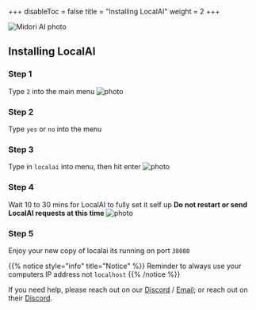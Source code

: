 +++
disableToc = false
title = "Installing LocalAI"
weight = 2
+++

![Midori AI photo](https://tea-cup.midori-ai.xyz/download/Midori_subsystem_x_localai.png)

## Installing LocalAI

### Step 1
Type ``2`` into the main menu
![photo](https://tea-cup.midori-ai.xyz/download/ad8ff901-2263-4108-907a-1bf0c7a81686-WindowsTerminal_RthdIfnXy1.png)

### Step 2
Type ``yes`` or ``no`` into the menu

### Step 3
Type in ``localai`` into menu, then hit enter
![photo](https://tea-cup.midori-ai.xyz/download/4733d5ce-dce9-409f-92e1-02829bb6465e-WindowsTerminal_27HaKqLYqz.png)

### Step 4
Wait 10 to 30 mins for LocalAI to fully set it self up
**Do not restart or send LocalAI requests at this time**
![photo](https://tea-cup.midori-ai.xyz/download/0a4e25ed-0efa-47af-944b-31320482ae89-WindowsTerminal_oQeiSVBJXq.png)

### Step 5
Enjoy your new copy of localai its running on port ``38080``

{{% notice style="info" title="Notice" %}}
Reminder to always use your computers IP address not ``localhost``
{{% /notice %}}

If you need help, please reach out on our [Discord](https://discord.gg/xdgCx3VyHU) / [Email](mailto:contact-us@midori-ai.xyz); or reach out on their [Discord](https://discord.gg/AHEt8BEwzG).